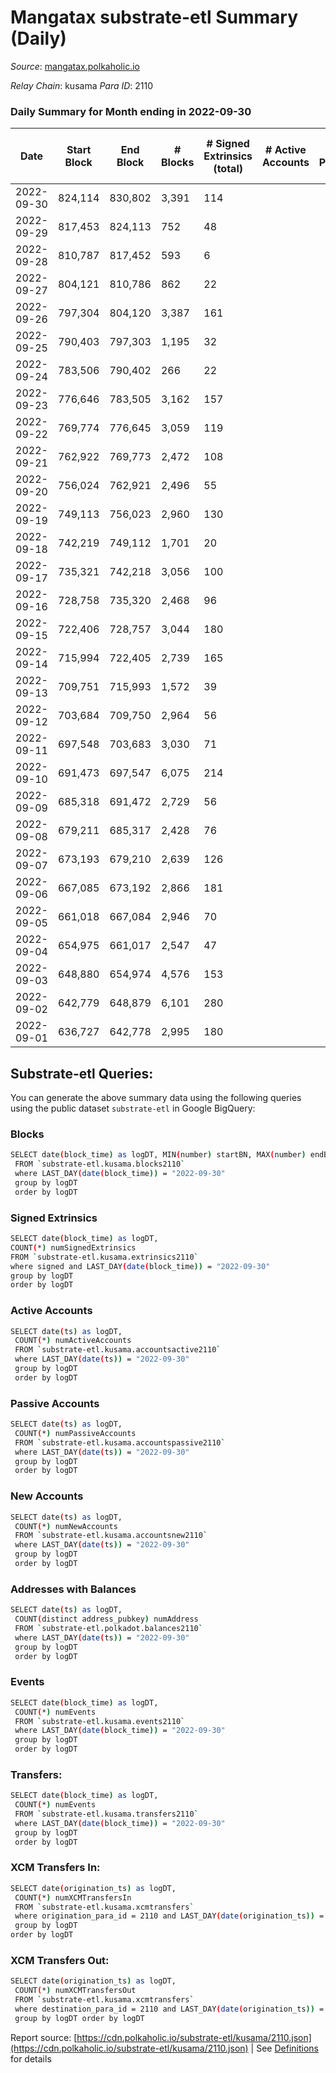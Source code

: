 # Mangatax substrate-etl Summary (Daily)

_Source_: [mangatax.polkaholic.io](https://mangatax.polkaholic.io)

*Relay Chain*: kusama
*Para ID*: 2110



### Daily Summary for Month ending in 2022-09-30


| Date | Start Block | End Block | # Blocks | # Signed Extrinsics (total) | # Active Accounts | # Passive | # New | # Addresses with Balances | # Events | # Transfers | # XCM Transfers In | # XCM Transfers Out | Issues | 
| ---- | ----------- | --------- | -------- | --------------------------- | ----------------- | --------- | ----- | ------------------------- | -------- | ----------- | ------------------ | ------------------- | ------ |
| 2022-09-30 | 824,114 | 830,802 | 3,391 | 114 |  |  |  | 1,339 | 7,018 |   | 13 ($1,072.61) | 8 ($1,470.35) |  |
| 2022-09-29 | 817,453 | 824,113 | 752 | 48 |  |  |  |  | 1,623 |   | 24 ($1,142.74) | 2 ($5,942.95) |  |
| 2022-09-28 | 810,787 | 817,452 | 593 | 6 |  |  |  |  | 1,195 | 1  | 26 ($21,768.09) |   |  |
| 2022-09-27 | 804,121 | 810,786 | 862 | 22 |  |  |  |  | 1,749 |   | 14 ($560.57) |   |  |
| 2022-09-26 | 797,304 | 804,120 | 3,387 | 161 |  |  |  |  | 7,091 | 1  | 23 ($129.31) | 19 ($12,320.67) |  |
| 2022-09-25 | 790,403 | 797,303 | 1,195 | 32 |  |  |  |  | 2,507 |   | 14 ($1,230.13) | 1 ($6.01) |  |
| 2022-09-24 | 783,506 | 790,402 | 266 | 22 |  |  |  |  | 594 |   | 15 ($719.55) |   |  |
| 2022-09-23 | 776,646 | 783,505 | 3,162 | 157 |  |  |  |  | 6,547 | 3  | 13 ($670.63) | 10 ($722.74) |  |
| 2022-09-22 | 769,774 | 776,645 | 3,059 | 119 |  |  |  |  | 6,337 | 1  | 16 ($2,096.48) | 14 ($1,145.03) |  |
| 2022-09-21 | 762,922 | 769,773 | 2,472 | 108 |  |  |  |  | 5,115 | 1  | 11 ($935.53) | 7 ($336.32) |  |
| 2022-09-20 | 756,024 | 762,921 | 2,496 | 55 |  |  |  |  | 5,107 |   | 14 ($281.23) | 2 ($69.73) |  |
| 2022-09-19 | 749,113 | 756,023 | 2,960 | 130 |  |  |  |  | 6,172 |   | 17 ($602.87) | 10 ($398.49) |  |
| 2022-09-18 | 742,219 | 749,112 | 1,701 | 20 |  |  |  |  | 3,596 |   | 7 ($224.58) | 1  |  |
| 2022-09-17 | 735,321 | 742,218 | 3,056 | 100 |  |  |  | 1,308 | 6,306 |   | 9 ($180.24) | 12 ($650.33) |  |
| 2022-09-16 | 728,758 | 735,320 | 2,468 | 96 |  |  |  |  | 5,043 |   | 15 ($726.44) | 8 ($296.50) |  |
| 2022-09-15 | 722,406 | 728,757 | 3,044 | 180 |  |  |  |  | 6,491 | 1  | 32 ($3,514.26) | 10 ($127.35) |  |
| 2022-09-14 | 715,994 | 722,405 | 2,739 | 165 |  |  |  | 1,301 | 5,794 |   | 32 ($2,017.73) | 12 ($1,133.81) |  |
| 2022-09-13 | 709,751 | 715,993 | 1,572 | 39 |  |  |  |  | 3,240 |   | 8 ($171.62) | 8 ($388.86) |  |
| 2022-09-12 | 703,684 | 709,750 | 2,964 | 56 |  |  |  |  | 6,093 |   | 4 ($10.75) | 5 ($550.01) |  |
| 2022-09-11 | 697,548 | 703,683 | 3,030 | 71 |  |  |  | 1,294 | 6,224 |   | 10 ($506.08) | 3 ($179.38) |  |
| 2022-09-10 | 691,473 | 697,547 | 6,075 | 214 |  |  |  |  | 12,611 |   | 8 ($137.86) | 7 ($909.66) |  |
| 2022-09-09 | 685,318 | 691,472 | 2,729 | 56 |  |  |  |  | 5,578 | 1  | 7 ($41.77) | 3 ($4,768.99) |  |
| 2022-09-08 | 679,211 | 685,317 | 2,428 | 76 |  |  |  | 1,293 | 5,045 |   | 15 ($4,970.14) | 4 ($194.05) |  |
| 2022-09-07 | 673,193 | 679,210 | 2,639 | 126 |  |  |  |  | 5,527 | 1  | 7 ($279.11) | 11 ($2,396.71) |  |
| 2022-09-06 | 667,085 | 673,192 | 2,866 | 181 |  |  |  |  | 6,061 | 4  | 7 ($1,605.49) | 4 ($113.16) |  |
| 2022-09-05 | 661,018 | 667,084 | 2,946 | 70 |  |  |  |  | 6,132 |   | 10 ($266.93) | 4 ($105.09) |  |
| 2022-09-04 | 654,975 | 661,017 | 2,547 | 47 |  |  |  | 1,281 | 5,279 |   | 5 ($71.58) | 1 ($42.46) |  |
| 2022-09-03 | 648,880 | 654,974 | 4,576 | 153 |  |  |  |  | 9,528 |   | 17 ($3,803.86) | 5 ($2,126.26) |  |
| 2022-09-02 | 642,779 | 648,879 | 6,101 | 280 |  |  |  |  | 12,775 |   | 23 ($353.06) | 12 ($688.61) |  |
| 2022-09-01 | 636,727 | 642,778 | 2,995 | 180 |  |  |  | 1,270 | 6,270 | 2  | 30 ($833.66) | 24 ($11,520.87) |  |

## Substrate-etl Queries:
You can generate the above summary data using the following queries using the public dataset `substrate-etl` in Google BigQuery:

### Blocks
```bash
SELECT date(block_time) as logDT, MIN(number) startBN, MAX(number) endBN, COUNT(*) numBlocks 
 FROM `substrate-etl.kusama.blocks2110`  
 where LAST_DAY(date(block_time)) = "2022-09-30" 
 group by logDT 
 order by logDT
```

### Signed Extrinsics
```bash
SELECT date(block_time) as logDT, 
COUNT(*) numSignedExtrinsics 
FROM `substrate-etl.kusama.extrinsics2110`  
where signed and LAST_DAY(date(block_time)) = "2022-09-30" 
group by logDT 
order by logDT
```

### Active Accounts
```bash
SELECT date(ts) as logDT, 
 COUNT(*) numActiveAccounts 
 FROM `substrate-etl.kusama.accountsactive2110` 
 where LAST_DAY(date(ts)) = "2022-09-30" 
 group by logDT 
 order by logDT
```

### Passive Accounts
```bash
SELECT date(ts) as logDT, 
 COUNT(*) numPassiveAccounts 
 FROM `substrate-etl.kusama.accountspassive2110` 
 where LAST_DAY(date(ts)) = "2022-09-30" 
 group by logDT 
 order by logDT
```

### New Accounts
```bash
SELECT date(ts) as logDT, 
 COUNT(*) numNewAccounts 
 FROM `substrate-etl.kusama.accountsnew2110` 
 where LAST_DAY(date(ts)) = "2022-09-30" 
 group by logDT
 order by logDT
```

### Addresses with Balances
```bash
SELECT date(ts) as logDT,
 COUNT(distinct address_pubkey) numAddress 
 FROM `substrate-etl.polkadot.balances2110` 
 where LAST_DAY(date(ts)) = "2022-09-30" 
 group by logDT 
 order by logDT
```

### Events
```bash
SELECT date(block_time) as logDT, 
 COUNT(*) numEvents 
 FROM `substrate-etl.kusama.events2110` 
 where LAST_DAY(date(block_time)) = "2022-09-30" 
 group by logDT 
 order by logDT
```

### Transfers:
```bash
SELECT date(block_time) as logDT, 
 COUNT(*) numEvents 
 FROM `substrate-etl.kusama.transfers2110` 
 where LAST_DAY(date(block_time)) = "2022-09-30" 
 group by logDT 
 order by logDT
```

### XCM Transfers In:
```bash
SELECT date(origination_ts) as logDT, 
 COUNT(*) numXCMTransfersIn 
 FROM `substrate-etl.kusama.xcmtransfers` 
 where origination_para_id = 2110 and LAST_DAY(date(origination_ts)) = "2022-09-30" 
 group by logDT 
order by logDT
```

### XCM Transfers Out:
```bash
SELECT date(origination_ts) as logDT, 
 COUNT(*) numXCMTransfersOut 
 FROM `substrate-etl.kusama.xcmtransfers` 
 where destination_para_id = 2110 and LAST_DAY(date(origination_ts)) = "2022-09-30" 
 group by logDT order by logDT
```


Report source: [https://cdn.polkaholic.io/substrate-etl/kusama/2110.json](https://cdn.polkaholic.io/substrate-etl/kusama/2110.json) | See [Definitions](/DEFINITIONS.md) for details
